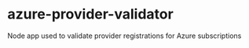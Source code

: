 # azure-provider-validator
Node app used to validate provider registrations for Azure subscriptions
